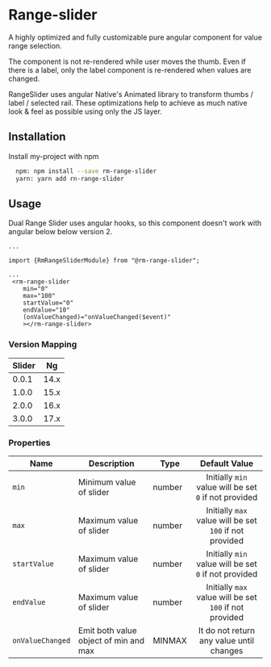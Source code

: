 # Range-slider

A highly optimized and fully customizable pure angular component for value range selection.

The component is not re-rendered while user moves the thumb.
Even if there is a label, only the label component is re-rendered when values are changed.

RangeSlider uses angular Native's Animated library to transform thumbs / label / selected rail.
These optimizations help to achieve as much native look & feel as possible using only the JS layer.

## Installation

Install my-project with npm

```bash
  npm: npm install --save rm-range-slider
  yarn: yarn add rn-range-slider
```

## Usage

Dual Range Slider uses angular hooks, so this component doesn't work with angular below below version 2.

```
...

import {RmRangeSliderModule} from "@rm-range-slider";

...
 <rm-range-slider
    min="0"
    max="100"
    startValue="0"
    endValue="10"
    (onValueChanged)="onValueChanged($event)"
    ></rm-range-slider>

```

### Version Mapping

| Slider | Ng   |
| ------ | ---- |
| 0.0.1  | 14.x |
| 1.0.0  | 15.x |
| 2.0.0  | 16.x |
| 3.0.0  | 17.x |

### Properties

| Name             | Description                           | Type   |                      Default Value                      |
| ---------------- | ------------------------------------- | ------ | :-----------------------------------------------------: |
| `min`            | Minimum value of slider               | number |  Initially `min` value will be set `0` if not provided  |
| `max`            | Maximum value of slider               | number | Initially `max` value will be set `100` if not provided |
| `startValue`     | Maximum value of slider               | number |  Initially `min` value will be set `0` if not provided  |
| `endValue`       | Maximum value of slider               | number | Initially `max` value will be set `100` if not provided |
| `onValueChanged` | Emit both value object of min and max | MINMAX |        It do not return any value until changes         |
